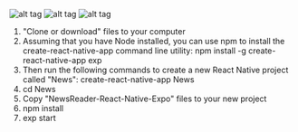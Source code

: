 ![alt tag](https://pp.userapi.com/c844418/v844418334/90534/O5PDbZAgfH4.jpg)
![alt tag](https://pp.userapi.com/c844418/v844418334/90522/QUz4_bdaOMk.jpg)
![alt tag](https://pp.userapi.com/c844418/v844418334/9052b/1hR3wk5-lcU.jpg)

1. "Clone or download" files to your computer
2. Assuming that you have Node installed, you can use npm to install the create-react-native-app command line utility:
npm install -g create-react-native-app exp
3. Then run the following commands to create a new React Native project called "News":
create-react-native-app News
4. cd News
5. Copy "NewsReader-React-Native-Expo" files to your new project
6. npm install
7. exp start
